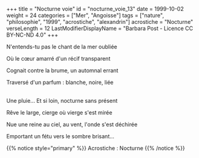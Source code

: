 +++
title = "Nocturne voie"
id = "nocturne_voie_13"
date = 1999-10-02
weight = 24
categories = ["Mer", "Angoisse"]
tags = ["nature", "philosophie", "1999", "acrostiche", "alexandrin"]
acrostiche = "Nocturne"
verseLength = 12
LastModifierDisplayName = "Barbara Post - Licence CC BY-NC-ND 4.0"
+++

N'entends-tu pas le chant de la mer oubliée

Où le cœur amarré d'un récif transparent

Cognait contre la brume, un automnal errant

Traversé d'un parfum : blanche, noire, liée

 \
Une pluie... Et si loin, nocturne sans présent

Rêve le large, cierge où vierge s'est mirée

Nue une reine au ciel, au vent, l'onde s'est déchirée

Emportant un fétu vers le sombre brisant...

{{% notice style="primary" %}}
Acrostiche : Nocturne
{{% /notice %}}
